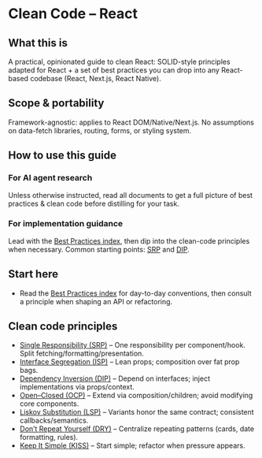 # Clean Code – React

## What this is

A practical, opinionated guide to clean React: SOLID-style principles adapted
for React + a set of best practices you can drop into any React-based codebase
(React, Next.js, React Native).

## Scope & portability

Framework-agnostic: applies to React DOM/Native/Next.js. No assumptions on
data-fetch libraries, routing, forms, or styling system.

## How to use this guide

### For AI agent research

Unless otherwise instructed, read all documents to get a full picture of best
practices & clean code before distilling for your task.

### For implementation guidance

Lead with the [Best Practices index](./best-practices/index.md),
then dip into the clean-code principles when necessary. Common starting points:
[SRP](./clean-code/single-responsibility-principle.md) and
[DIP](./clean-code/dependency-inversion-principle.md).

## Start here

* Read the [Best Practices index](./best-practices/index.md) for
day-to-day conventions, then consult a principle when shaping an API or refactoring.

## Clean code principles

* [Single Responsibility (SRP)](./clean-code/single-responsibility-principle.md)
– One responsibility per component/hook. Split fetching/formatting/presentation.
* [Interface Segregation (ISP)](./clean-code/interface-segregation-principle.md)
– Lean props; composition over fat prop bags.
* [Dependency Inversion (DIP)](./clean-code/dependency-inversion-principle.md)
– Depend on interfaces; inject implementations via props/context.
* [Open–Closed (OCP)](./clean-code/open-closed-principle.md)
– Extend via composition/children; avoid modifying core components.
* [Liskov Substitution (LSP)](./clean-code/liskov-substitution-principle.md)
– Variants honor the same contract; consistent callbacks/semantics.
* [Don’t Repeat Yourself (DRY)](./clean-code/dry-principle.md)
– Centralize repeating patterns (cards, date formatting, rules).
* [Keep It Simple (KISS)](./clean-code/kiss-principle.md)
– Start simple; refactor when pressure appears.
